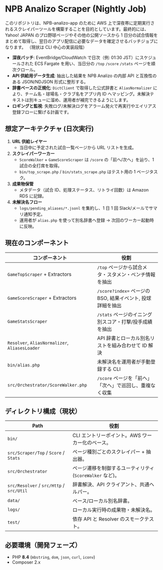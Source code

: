 # NPB Analizo Scraper (Nightly Job)

このリポジトリは、NPB-analizo-app のために AWS 上で深夜帯に定期実行されるスクレイパーツールを構築することを目的としています。最終的には、Yahoo! JAPAN のプロ野球ページやその他の公開ソースから 1 日分の試合情報をまとめて取得し、翌日のアプリ配信に必要なデータを確定させるバッチジョブになります。
（現状は CLI 中心の実装段階）

- **深夜バッチ**: EventBridge/CloudWatch で日次（例: 01:30 JST）にスケジュールされた ECS Fargate を用い、当日分の `/top` `/score` `/stats` ページを順次クロール。
- **API 供給用データ生成**: 抽出した結果を NPB Analizo の内部 API と互換性のある JSON/NDJSON 形式に整形する。
- **辞書ベースの正規化**: `DictClient` で取得した公式辞書と `AliasNormalizer` により、チーム名・球場名・クラブ名をアプリ内 ID へマッピング。未解決テキストは別キューに溜め、運用者が補完できるようにします。
- **ロギングと監視**: 失敗ログ/未解決ログをアラーム発火で再実行やエイリアス登録フローに繋げる計画です。

## 想定アーキテクチャ (日次実行)
1. **URL 供給レイヤー**  
   - 当日中に予定された試合一覧ページから URL リストを生成。  
2. **スクレイパーワーカー**  
   - `ScoreWalker` + `GameScoreScraper` は `/score` の「前へ/次へ」を辿り、1 試合の全打席を取得。
    - `bin/top_scrape.php` / `bin/stats_scrape.php` はテスト用の 1 ページタスク。
3. **成果物保管**  
   - メタデータ（試合 ID、処理ステータス、リトライ回数）は Amazon RDS に記録。
4. **未解決名フロー**  
   - `logs/pending_aliases/*.jsonl` を集約し、1 日 1 回 Slack/メールでサマリ通知予定。  
   - 運用者が `alias.php` を使って別名辞書へ登録 → 次回のワーカー起動時に反映。

## 現在のコンポーネント

| コンポーネント | 役割 |
| -------------- | ---- |
| `GameTopScraper` + Extractors | `/top` ページから試合メタ・スタメン・ベンチ情報を抽出 |
| `GameScoreScraper` + Extractors | `/score?index=` ページの BSO, 結果イベント, 投球詳細を抽出 |
| `GameStatsScraper` | `/stats` ページのイニング別スコア・打撃/投手成績を抽出 |
| `Resolver`, `AliasNormalizer`, `AliasesLoader` | API 辞書とローカル別名リストを組み合わせて ID 解決 |
| `bin/alias.php` | 未解決名を運用者が手動登録する CLI |
| `src/Orchestrator/ScoreWalker.php` | `/score` ページを「前へ」「次へ」で巡回し、重複なく収集 |

## ディレクトリ構成（現状）

| Path | 役割 |
| ---- | ---- |
| `bin/` | CLI エントリーポイント。AWS ワーカー化のベース。 |
| `src/Scraper/Top` / `Score` / `Stats` | ページ種別ごとのスクレイパー + 抽出器。 |
| `src/Orchestrator` | ページ遷移を制御するユーティリティ (`ScoreWalker` など)。 |
| `src/Resolver` / `src/Http` / `src/Util` | 辞書解決、API クライアント、共通ヘルパー。 |
| `data/` | ベース/ローカル別名辞書。 |
| `logs/` | ローカル実行時の成果物・未解決名。 |
| `test/` | 依存 API と Resolver のスモークテスト。 |

## 必要環境（開発フェーズ）
- PHP **8.4** (`mbstring`, `dom`, `json`, `curl`, `iconv`)
- Composer 2.x
